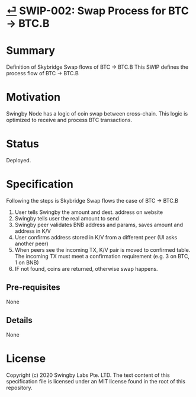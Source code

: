 # [⏎](./readme.md) SWIP-002: Swap Process for BTC → BTC.B

# Summary

Definition of Skybridge Swap flows of BTC → BTC.B
This SWIP defines the process flow of BTC → BTC.B

# Motivation

Swingby Node has a logic of coin swap between cross-chain.
This logic is optimized to receive and process BTC transactions.

# Status

Deployed.

# Specification

Following the steps is Skybridge Swap flows the case of BTC → BTC.B

1. User tells Swingby the amount and dest. address on website
2. Swingby tells user the real amount to send
3. Swingby peer validates BNB address and params, saves amount and address in K/V
4. User confirms address stored in K/V from a different peer (UI asks another peer)
5. When peers see the incoming TX, K/V pair is moved to confirmed table. The incoming TX must meet a confirmation requirement (e.g. 3 on BTC, 1 on BNB)
6. IF not found, coins are returned, otherwise swap happens.

## Pre-requisites

None

## Details

None

# License

Copyright (c) 2020 Swingby Labs Pte. LTD. The text content of this specification file is licensed under an MIT license found in the root of this repository.
